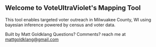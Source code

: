 ## Welcome to VoteUltraViolet's Mapping Tool

This tool enables targeted voter outreach in Milwuakee County, WI using bayesian inference powered by census and voter data. 

Built by Matt Goldklang
Questions? Comments? reach me at mattgoldklang@gmail.com

